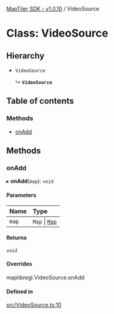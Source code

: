 [MapTiler SDK - v1.0.10](../README.md) / VideoSource

# Class: VideoSource

## Hierarchy

- `VideoSource`

  ↳ **`VideoSource`**

## Table of contents

### Methods

- [onAdd](VideoSource.md#onadd)

## Methods

### onAdd

▸ **onAdd**(`map`): `void`

#### Parameters

| Name | Type |
| :------ | :------ |
| `map` | `Map` \| [`Map`](Map.md) |

#### Returns

`void`

#### Overrides

maplibregl.VideoSource.onAdd

#### Defined in

[src/VideoSource.ts:10](https://github.com/maptiler/maptiler-sdk-js/blob/a5b1980/src/VideoSource.ts#L10)
